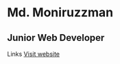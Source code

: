 # Md. Moniruzzman
## Junior Web Developer

Links
[Visit website](https://frosty-dijkstra-886614.netlify.app/ "SRP")